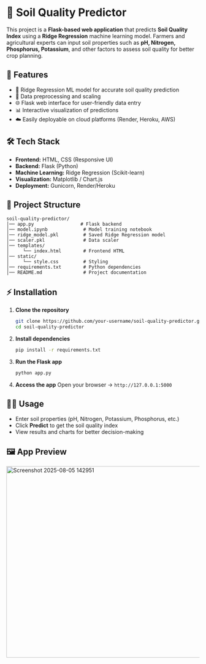 # 🌱 Soil Quality Predictor

This project is a **Flask-based web application** that predicts **Soil Quality Index** using a **Ridge Regression** machine learning model. Farmers and agricultural experts can input soil properties such as **pH, Nitrogen, Phosphorus, Potassium**, and other factors to assess soil quality for better crop planning.

## 🚀 Features
- 🧠 Ridge Regression ML model for accurate soil quality prediction
- 🧹 Data preprocessing and scaling
- 🌐 Flask web interface for user-friendly data entry
- 📊 Interactive visualization of predictions
- ☁️ Easily deployable on cloud platforms (Render, Heroku, AWS)

## 🛠️ Tech Stack
- **Frontend:** HTML, CSS (Responsive UI)
- **Backend:** Flask (Python)
- **Machine Learning:** Ridge Regression (Scikit-learn)
- **Visualization:** Matplotlib / Chart.js
- **Deployment:** Gunicorn, Render/Heroku

## 📂 Project Structure
```
soil-quality-predictor/
│── app.py                 # Flask backend
│── model.ipynb             # Model training notebook
│── ridge_model.pkl         # Saved Ridge Regression model
│── scaler.pkl              # Data scaler
│── templates/
│     └── index.html        # Frontend HTML
│── static/
│     └── style.css         # Styling
│── requirements.txt        # Python dependencies
│── README.md               # Project documentation
```

## ⚡ Installation
1. **Clone the repository**
   ```bash
   git clone https://github.com/your-username/soil-quality-predictor.git
   cd soil-quality-predictor
   ```
2. **Install dependencies**
   ```bash
   pip install -r requirements.txt
   ```
3. **Run the Flask app**
   ```bash
   python app.py
   ```
4. **Access the app**
   Open your browser → `http://127.0.0.1:5000`

## 🧑‍🌾 Usage
- Enter soil properties (pH, Nitrogen, Potassium, Phosphorus, etc.)
- Click **Predict** to get the soil quality index
- View results and charts for better decision-making

## 🖼️ App Preview

<img width="1365" height="499" alt="Screenshot 2025-08-05 142951" src="https://github.com/user-attachments/assets/408b4b42-0771-4f9b-84af-e374684956d9" />

